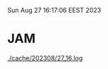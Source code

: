 Sun Aug 27 16:17:06 EEST 2023
# JAM
<a href='./cache/202308/27_16.log'>./cache/202308/27_16.log</a>

